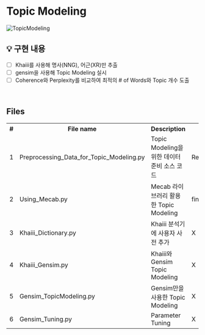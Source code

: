 # Topic Modeling
 

![TopicModeling](https://user-images.githubusercontent.com/51108153/95821072-3ad72100-0d64-11eb-8c81-b433a837ed2f.JPG)

## 💡 구현 내용

* [ ] Khaiii를 사용해 명사(NNG), 어근(XR)만 추출
* [ ] gensim을 사용해 Topic Modeling 실시
* [ ] Coherence와 Perplexity를 비교하여 최적의 # of Words와 Topic 개수 도출

<br>

## Files

<table>
<tr><th>#</th><th>File name</th><th>Description</th><th>Input</th><th>Output</th></tr>
<tr><td>1</td><td>Preprocessing_Data_for_Topic_Modeling.py</td><td>Topic Modeling을 위한 데이터 준비 소스 코드</td><td>Real_Review.csv</td><td>final_data.csv</td></tr>
<tr><td>2</td><td>Using_Mecab.py</td><td>Mecab 라이브러리 활용한 Topic Modeling</td><td>final_data.csv</td><td>X</td></tr>
<tr><td>3</td><td>Khaiii_Dictionary.py</td><td>Khaiii 분석기에 사용자 사전 추가</td><td>X</td><td>X</td></tr>
<tr><td>4</td><td>Khaiii_Gensim.py</td><td>Khaiii와 Gensim Topic Modeling</td><td>X</td><td>X</td></tr>
<tr><td>5</td><td>Gensim_TopicModeling.py</td><td>Gensim만을 사용한 Topic Modeling</td><td>X</td><td>X</td></tr>
<tr><td>6</td><td>Gensim_Tuning.py</td><td>Parameter Tuning</td><td>X</td><td>X</td></tr>
</table>
